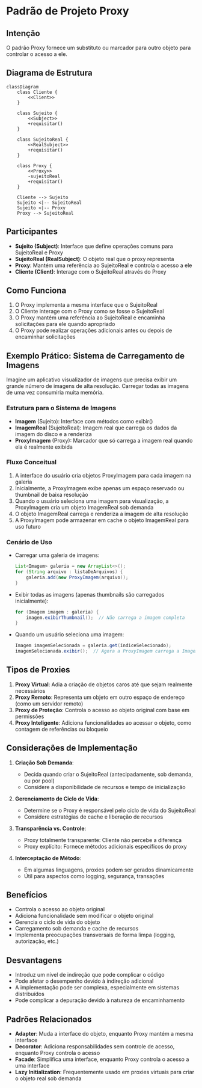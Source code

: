 # Padrão de Projeto Proxy

## Intenção

O padrão Proxy fornece um substituto ou marcador para outro objeto para controlar o acesso a ele.

## Diagrama de Estrutura

```mermaid
classDiagram
    class Cliente {
        <<Client>>
    }

    class Sujeito {
        <<Subject>>
        +requisitar()
    }

    class SujeitoReal {
        <<RealSubject>>
        +requisitar()
    }

    class Proxy {
        <<Proxy>>
        -sujeitoReal
        +requisitar()
    }

    Cliente --> Sujeito
    Sujeito <|-- SujeitoReal
    Sujeito <|-- Proxy
    Proxy --> SujeitoReal
```

## Participantes

- **Sujeito (Subject)**: Interface que define operações comuns para SujeitoReal e Proxy
- **SujeitoReal (RealSubject)**: O objeto real que o proxy representa
- **Proxy**: Mantém uma referência ao SujeitoReal e controla o acesso a ele
- **Cliente (Client)**: Interage com o SujeitoReal através do Proxy

## Como Funciona

1. O Proxy implementa a mesma interface que o SujeitoReal
2. O Cliente interage com o Proxy como se fosse o SujeitoReal
3. O Proxy mantém uma referência ao SujeitoReal e encaminha solicitações para ele quando apropriado
4. O Proxy pode realizar operações adicionais antes ou depois de encaminhar solicitações

## Exemplo Prático: Sistema de Carregamento de Imagens

Imagine um aplicativo visualizador de imagens que precisa exibir um grande número de imagens de alta resolução. Carregar
todas as imagens de uma vez consumiria muita memória.

### Estrutura para o Sistema de Imagens

- **Imagem** (Sujeito): Interface com métodos como exibir()
- **ImagemReal** (SujeitoReal): Imagem real que carrega os dados da imagem do disco e a renderiza
- **ProxyImagem** (Proxy): Marcador que só carrega a imagem real quando ela é realmente exibida

### Fluxo Conceitual

1. A interface do usuário cria objetos ProxyImagem para cada imagem na galeria
2. Inicialmente, a ProxyImagem exibe apenas um espaço reservado ou thumbnail de baixa resolução
3. Quando o usuário seleciona uma imagem para visualização, a ProxyImagem cria um objeto ImagemReal sob demanda
4. O objeto ImagemReal carrega e renderiza a imagem de alta resolução
5. A ProxyImagem pode armazenar em cache o objeto ImagemReal para uso futuro

### Cenário de Uso

- Carregar uma galeria de imagens:
  ```java
  List<Imagem> galeria = new ArrayList<>();
  for (String arquivo : listaDeArquivos) {
      galeria.add(new ProxyImagem(arquivo));
  }
  ```
- Exibir todas as imagens (apenas thumbnails são carregados inicialmente):
  ```java
  for (Imagem imagem : galeria) {
      imagem.exibirThumbnail();  // Não carrega a imagem completa
  }
  ```
- Quando um usuário seleciona uma imagem:
  ```java
  Imagem imagemSelecionada = galeria.get(índiceSelecionado);
  imagemSelecionada.exibir();  // Agora a ProxyImagem carrega a ImagemReal
  ```

## Tipos de Proxies

1. **Proxy Virtual**: Adia a criação de objetos caros até que sejam realmente necessários
2. **Proxy Remoto**: Representa um objeto em outro espaço de endereço (como um servidor remoto)
3. **Proxy de Proteção**: Controla o acesso ao objeto original com base em permissões
4. **Proxy Inteligente**: Adiciona funcionalidades ao acessar o objeto, como contagem de referências ou bloqueio

## Considerações de Implementação

1. **Criação Sob Demanda**:
    - Decida quando criar o SujeitoReal (antecipadamente, sob demanda, ou por pool)
    - Considere a disponibilidade de recursos e tempo de inicialização

2. **Gerenciamento de Ciclo de Vida**:
    - Determine se o Proxy é responsável pelo ciclo de vida do SujeitoReal
    - Considere estratégias de cache e liberação de recursos

3. **Transparência vs. Controle**:
    - Proxy totalmente transparente: Cliente não percebe a diferença
    - Proxy explícito: Fornece métodos adicionais específicos do proxy

4. **Interceptação de Método**:
    - Em algumas linguagens, proxies podem ser gerados dinamicamente
    - Útil para aspectos como logging, segurança, transações

## Benefícios

- Controla o acesso ao objeto original
- Adiciona funcionalidade sem modificar o objeto original
- Gerencia o ciclo de vida do objeto
- Carregamento sob demanda e cache de recursos
- Implementa preocupações transversais de forma limpa (logging, autorização, etc.)

## Desvantagens

- Introduz um nível de indireção que pode complicar o código
- Pode afetar o desempenho devido à indireção adicional
- A implementação pode ser complexa, especialmente em sistemas distribuídos
- Pode complicar a depuração devido à natureza de encaminhamento

## Padrões Relacionados

- **Adapter**: Muda a interface do objeto, enquanto Proxy mantém a mesma interface
- **Decorator**: Adiciona responsabilidades sem controle de acesso, enquanto Proxy controla o acesso
- **Facade**: Simplifica uma interface, enquanto Proxy controla o acesso a uma interface
- **Lazy Initialization**: Frequentemente usado em proxies virtuais para criar o objeto real sob demanda
